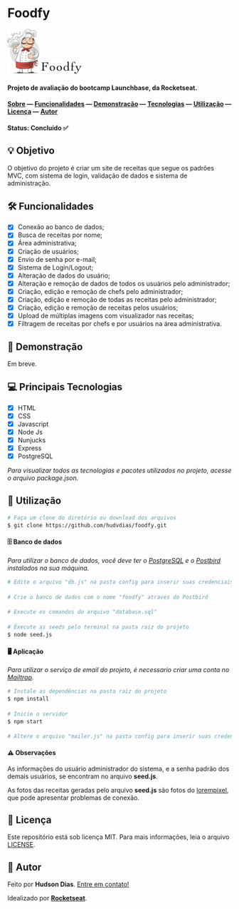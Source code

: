 # Foodfy

<img src="https://github.com/hudvdias/foodfy/blob/master/public/images/chef.png" height=100 alt="Chef do Foodfy"/> <img src="https://github.com/hudvdias/foodfy/blob/master/public/images/logo.png" alt="Foodfy" />

#### Projeto de avaliação do bootcamp Launchbase, da Rocketseat.

#### [Sobre](#-objetivo) — [Funcionalidades](#-funcionalidades) — [Demonstração](#-demonstração) — [Tecnologias](#-principais-tecnologias) — [Utilização](#-utilização) — [Licença](#-licença) — [Autor](#-autor)

#### Status: Concluído ✅

## 💡 Objetivo

O objetivo do projeto é criar um site de receitas que segue os padrões MVC, com sistema de login, validação de dados e sistema de administração.

## 🛠 Funcionalidades

- [x] Conexão ao banco de dados;
- [x] Busca de receitas por nome;
- [x] Área administrativa;
- [x] Criação de usuários;
- [x] Envio de senha por e-mail;
- [x] Sistema de Login/Logout;
- [x] Alteração de dados do usuário;
- [x] Alteração e remoção de dados de todos os usuários pelo administrador;
- [x] Criação, edição e remoção de chefs pelo administrador;
- [x] Criação, edição e remoção de todas as receitas pelo administrador;
- [x] Criação, edição e remoção de receitas pelos usuários;
- [x] Upload de múltiplas imagens com visualizador nas receitas;
- [x] Filtragem de receitas por chefs e por usuários na área administrativa.

## 🎨 Demonstração

Em breve.

## 💻 Principais Tecnologias

- [x] HTML
- [x] CSS
- [x] Javascript
- [x] Node Js
- [x] Nunjucks
- [x] Express
- [x] PostgreSQL

*Para visualizar todos as tecnologias e pacotes utilizados no projeto, acesse o arquivo package.json.*

## 🚀 Utilização

```bash
# Faça um clone do diretório ou download dos arquivos
$ git clone https://github.com/hudvdias/foodfy.git
```

#### 🗄 Banco de dados

*Para utilizar o banco de dados, você deve ter o [PostgreSQL](https://www.postgresql.org/) e o [Postbird](https://www.electronjs.org/apps/postbird) instalados na sua máquina.*

```bash
# Edite o arquivo "db.js" na pasta config para inserir suas credenciais do Postbird

# Crie o banco de dados com o nome "foodfy" através do Postbird

# Execute os comandos do arquivo "database.sql"

# Execute as seeds pelo terminal na pasta raiz do projeto
$ node seed.js
```

#### 🖥 Aplicação

*Para utilizar o serviço de email do projeto, é necessario criar uma conta no [Mailtrap](https://mailtrap.io/).*

```bash
# Instale as dependências na pasta raiz do projeto
$ npm install

# Inicie o servidor
$ npm start

# Altere o arquivo "mailer.js" na pasta config para inserir suas credenciais do Mailtrap
```

#### ⚠ Observações

As informações do usuário administrador do sistema, e a senha padrão dos demais usuários, se encontram no arquivo **seed.js**.

As fotos das receitas geradas pelo arquivo **seed.js** são fotos do [lorempixel](http://lorempixel.com/), que pode apresentar problemas de conexão.

## 📃 Licença

Este repositório está sob licença MIT. Para mais informações, leia o arquivo [LICENSE](https://github.com/hudvdias/foodfy/blob/master/LICENSE).

## 🧑 Autor

Feito por **Hudson Dias**. [Entre em contato!](https://www.linkedin.com/in/hudvdias/)

Idealizado por [**Rocketseat**](https://rocketseat.com.br/).
